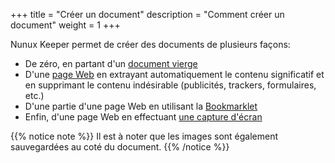+++
title = "Créer un document"
description = "Comment créer un document"
weight = 1
+++

Nunux Keeper permet de créer des documents de plusieurs façons:

- De zéro, en partant d'un [document vierge](blank)
- D'une [page Web](web-page) en extrayant automatiquement le contenu significatif et en
  supprimant le contenu indésirable (publicités, trackers, formulaires, etc.)
- D'une partie d'une page Web en utilisant la [Bookmarklet](bookmarklet)
- Enfin, d'une page Web en effectuant [une capture d'écran](web-page)

{{% notice note %}}
Il est à noter que les images sont également sauvegardées au coté du document.
{{% /notice %}}

